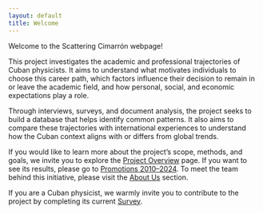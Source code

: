 ```yaml
---
layout: default
title: Welcome
---
```

Welcome to the Scattering Cimarrón webpage! 

This project investigates the academic and professional trajectories of Cuban physicists. It aims to understand what motivates individuals to choose this career path, which factors influence their decision to remain in or leave the academic field, and how personal, social, and economic expectations play a role. 

Through interviews, surveys, and document analysis, the project seeks to build a database that helps identify common patterns. It also aims to compare these trajectories with international experiences to understand how the Cuban context aligns with or differs from global trends. 

If you would like to learn more about the project’s scope, methods, and goals, we invite you to explore the <a href="{{ site.baseurl }}/Project/">Project Overview</a> page. If you want to see its results, please go to <a href="{{ site.baseurl }}/Promo_2010_2024/">Promotions 2010–2024</a>. To meet the team behind this initiative, please visit the <a href="{{ site.baseurl }}/Aboutus/">About Us</a> section.

If you are a Cuban physicist, we warmly invite you to contribute to the project by completing its current <a href="{{ site.baseurl }}/survey/">Survey</a>.
